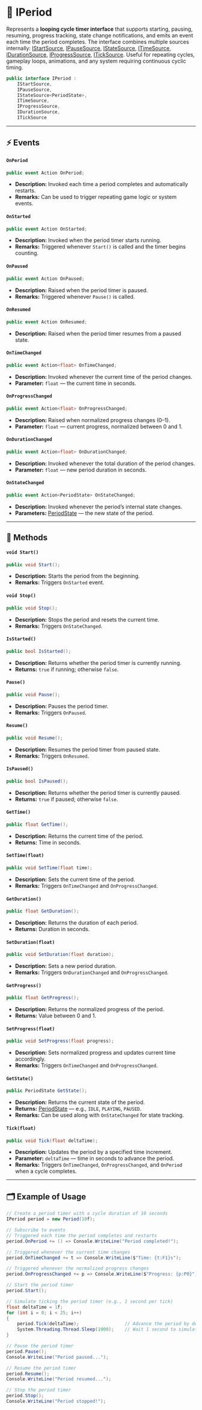 # 🧩 IPeriod

Represents a **looping cycle timer interface** that supports starting, pausing, resuming, progress tracking, state
change notifications, and emits an event each time the period completes. The interface combines multiple sources
internally: [IStartSource](Sources.md/#istartsource),  [IPauseSource](Sources.md/#ipausesource), [IStateSource](Sources.md/#istatesource), [ITimeSource](Sources.md/#itimesource), [IDurationSource](Sources.md/#idurationsource), [IProgressSource](Sources.md/#iprogresssource), [ITickSource](Sources.md/#iticksource).
Useful for repeating cycles, gameplay loops, animations, and any system requiring continuous cyclic timing.

```csharp
public interface IPeriod : 
    IStartSource,
    IPauseSource,
    IStateSource<PeriodState>,
    ITimeSource,
    IProgressSource,
    IDurationSource,
    ITickSource
```

---

## ⚡ Events

#### `OnPeriod`

```csharp
public event Action OnPeriod;
```

- **Description:** Invoked each time a period completes and automatically restarts.
- **Remarks:** Can be used to trigger repeating game logic or system events.

#### `OnStarted`

```csharp
public event Action OnStarted;
```

- **Description:** Invoked when the period timer starts running.
- **Remarks:** Triggered whenever `Start()` is called and the timer begins counting.

#### `OnPaused`

```csharp
public event Action OnPaused;
```

- **Description:** Raised when the period timer is paused.
- **Remarks:** Triggered whenever `Pause()` is called.

#### `OnResumed`

```csharp
public event Action OnResumed;
```

- **Description:** Raised when the period timer resumes from a paused state.

#### `OnTimeChanged`

```csharp
public event Action<float> OnTimeChanged;
```

- **Description:** Invoked whenever the current time of the period changes.
- **Parameter:** `float` — the current time in seconds.

#### `OnProgressChanged`

```csharp
public event Action<float> OnProgressChanged;
```

- **Description:** Raised when normalized progress changes (0–1).
- **Parameter:** `float` — current progress, normalized between 0 and 1.

#### `OnDurationChanged`

```csharp
public event Action<float> OnDurationChanged;
```

- **Description:** Invoked whenever the total duration of the period changes.
- **Parameter:** `float` — new period duration in seconds.

#### `OnStateChanged`

```csharp
public event Action<PeriodState> OnStateChanged;
```

- **Description:** Invoked whenever the period’s internal state changes.
- **Parameters:** [PeriodState](PeriodState.md) — the new state of the period.

---

## 🏹 Methods

#### `void Start()`

```csharp
public void Start();
```

- **Description:** Starts the period from the beginning.
- **Remarks:** Triggers `OnStarted` event.

#### `void Stop()`

```csharp
public void Stop();
```

- **Description:** Stops the period and resets the current time.
- **Remarks:** Triggers `OnStateChanged`.

#### `IsStarted()`

```csharp
public bool IsStarted();
```

- **Description:** Returns whether the period timer is currently running.
- **Returns:** `true` if running; otherwise `false`.

#### `Pause()`

```csharp
public void Pause();
```

- **Description:** Pauses the period timer.
- **Remarks:** Triggers `OnPaused`.

#### `Resume()`

```csharp
public void Resume();
```

- **Description:** Resumes the period timer from paused state.
- **Remarks:** Triggers `OnResumed`.

#### `IsPaused()`

```csharp
public bool IsPaused();
```

- **Description:** Returns whether the period timer is currently paused.
- **Returns:** `true` if paused; otherwise `false`.

#### `GetTime()`

```csharp
public float GetTime();
```

- **Description:** Returns the current time of the period.
- **Returns:** Time in seconds.

#### `SetTime(float)`

```csharp
public void SetTime(float time);
```

- **Description:** Sets the current time of the period.
- **Remarks:** Triggers `OnTimeChanged` and `OnProgressChanged`.

#### `GetDuration()`

```csharp
public float GetDuration();
```

- **Description:** Returns the duration of each period.
- **Returns:** Duration in seconds.

#### `SetDuration(float)`

```csharp
public void SetDuration(float duration);
```

- **Description:** Sets a new period duration.
- **Remarks:** Triggers `OnDurationChanged` and `OnProgressChanged`.

#### `GetProgress()`

```csharp
public float GetProgress();
```

- **Description:** Returns the normalized progress of the period.
- **Returns:** Value between 0 and 1.

#### `SetProgress(float)`

```csharp
public void SetProgress(float progress);
```

- **Description:** Sets normalized progress and updates current time accordingly.
- **Remarks:** Triggers `OnTimeChanged` and `OnProgressChanged`.

#### `GetState()`

```csharp
public PeriodState GetState();
```

- **Description:** Returns the current state of the period.
- **Returns:** [PeriodState](PeriodState.md) — e.g., `IDLE`, `PLAYING`, `PAUSED`.
- **Remarks:** Can be used along with `OnStateChanged` for state tracking.

#### `Tick(float)`

```csharp
public void Tick(float deltaTime);
```

- **Description:** Updates the period by a specified time increment.
- **Parameter:** `deltaTime` — time in seconds to advance the period.
- **Remarks:** Triggers `OnTimeChanged`, `OnProgressChanged`, and `OnPeriod` when a cycle completes.

---

## 🗂 Example of Usage

```csharp
// Create a period timer with a cycle duration of 10 seconds
IPeriod period = new Period(10f);

// Subscribe to events
// Triggered each time the period completes and restarts
period.OnPeriod += () => Console.WriteLine("Period completed!");

// Triggered whenever the current time changes
period.OnTimeChanged += t => Console.WriteLine($"Time: {t:F1}s");

// Triggered whenever the normalized progress changes
period.OnProgressChanged += p => Console.WriteLine($"Progress: {p:P0}");

// Start the period timer
period.Start();

// Simulate ticking the period timer (e.g., 1 second per tick)
float deltaTime = 1f;
for (int i = 0; i < 25; i++)
{
    period.Tick(deltaTime);                 // Advance the period by deltaTime
    System.Threading.Thread.Sleep(1000);    // Wait 1 second to simulate real-time
}

// Pause the period timer
period.Pause();
Console.WriteLine("Period paused...");

// Resume the period timer
period.Resume();
Console.WriteLine("Period resumed...");

// Stop the period timer
period.Stop();
Console.WriteLine("Period stopped!");
```